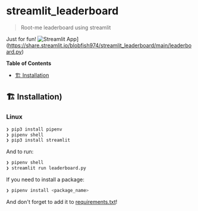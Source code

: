 # streamlit_leaderboard
> Root-me leaderboard using streamlit

Just for fun!
![Streamlit App](https://static.streamlit.io/badges/streamlit_badge_black_white.svg)](https://share.streamlit.io/blobfish974/streamlit_leaderboard/main/leaderboard.py)



**Table of Contents**
- [🏗 Installation ](#-installation)

## 🏗 Installation)

### Linux

```sh
❯ pip3 install pipenv
❯ pipenv shell
❯ pip3 install streamlit
```

And to run:
```sh
❯ pipenv shell
❯ streamlit run leaderboard.py
```
If you need to install a package:
```sh
❯ pipenv install <package_name>
```
And don't forget to add it to [requirements.txt](requirements.txt)!